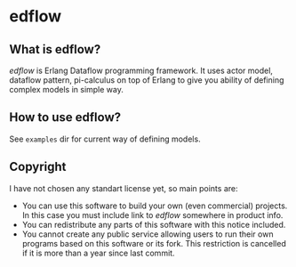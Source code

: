 # edflow #
## What is edflow? ##
*edflow* is Erlang Dataflow programming framework.
It uses actor model, dataflow pattern, pi-calculus on top of Erlang
to give you ability of defining complex models in simple way.

## How to use edflow? ##
See `examples` dir for current way of defining models.

## Copyright ##
I have not chosen any standart license yet, so main points are:
* You can use this software to build your own (even commercial) projects. In this
case you must include link to _edflow_ somewhere in product info.
* You can redistribute any parts of this software with this notice included.
* You cannot create any public service allowing users to run their own programs
based on this software or its fork. 
This restriction is cancelled if it is more than a year since last commit.
